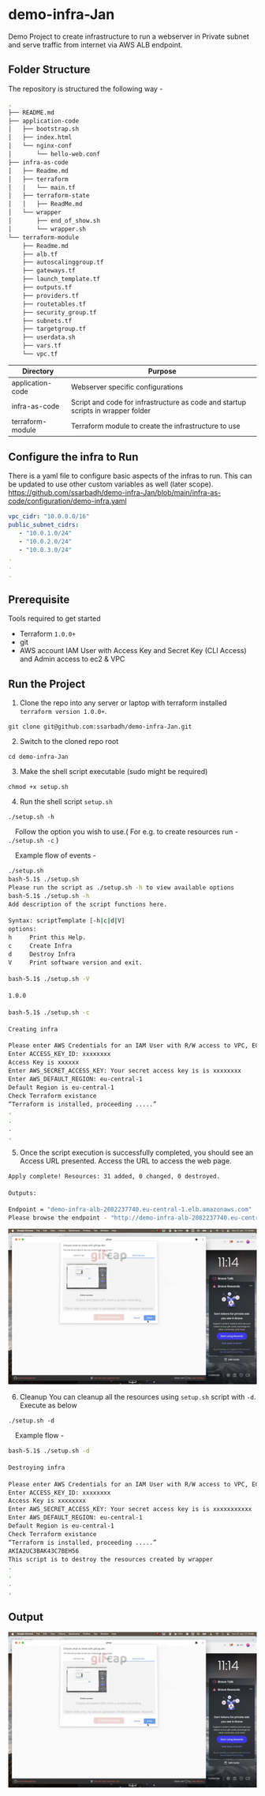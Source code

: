 # demo-infra-Jan
Demo Project to create infrastructure to run a webserver in Private subnet and serve traffic from internet via AWS ALB endpoint. 

## Folder Structure
The repository is structured the following way - 
```bash
.
├── README.md
├── application-code
│   ├── bootstrap.sh
│   ├── index.html
│   └── nginx-conf
│       └── hello-web.conf
├── infra-as-code
│   ├── Readme.md
│   ├── terraform
│   │   └── main.tf
│   ├── terraform-state
│   │   ├── ReadMe.md
│   └── wrapper
│       ├── end_of_show.sh
│       └── wrapper.sh
└── terraform-module
    ├── Readme.md
    ├── alb.tf
    ├── autoscalinggroup.tf
    ├── gateways.tf
    ├── launch_template.tf
    ├── outputs.tf
    ├── providers.tf
    ├── routetables.tf
    ├── security_group.tf
    ├── subnets.tf
    ├── targetgroup.tf
    ├── userdata.sh
    ├── vars.tf
    └── vpc.tf

```
| Directory  | Purpose |
| ------------- | ------------- |
| application-code  | Webserver specific configurations  |
| infra-as-code     | Script and code for infrastructure as code and startup scripts in wrapper folder |
| terraform-module     | Terraform module to create the infrastructure to use |

## Configure the infra to Run
There is a yaml file to configure basic aspects of the infras to run. This can be updated to use other custom variables as well (later scope).
https://github.com/ssarbadh/demo-infra-Jan/blob/main/infra-as-code/configuration/demo-infra.yaml
```yaml
vpc_cidr: "10.0.0.0/16"
public_subnet_cidrs:
   - "10.0.1.0/24"
   - "10.0.2.0/24"
   - "10.0.3.0/24"
.
.
.
```
## Prerequisite
Tools required to get started 
- Terraform `1.0.0+`
- git
- AWS account IAM User with Access Key and Secret Key (CLI Access) and Admin access to ec2 & VPC


## Run the Project
1. Clone the repo into any server or laptop with terraform installed `terraform version 1.0.0+`.
```
git clone git@github.com:ssarbadh/demo-infra-Jan.git
``` 
2. Switch to the cloned repo root
```
cd demo-infra-Jan
```
3. Make the shell script executable (sudo might be required)
```
chmod +x setup.sh
```
4. Run the shell script `setup.sh`
```
./setup.sh -h
```

&emsp;Follow the option you wish to use.( For e.g. to create resources run - `./setup.sh -c` )

&emsp;Example flow of events -
```bash
./setup.sh
bash-5.1$ ./setup.sh
Please run the script as ./setup.sh -h to view available options
bash-5.1$ ./setup.sh -h
Add description of the script functions here.

Syntax: scriptTemplate [-h|c|d|V]
options:
h     Print this Help.
c     Create Infra
d     Destroy Infra
V     Print software version and exit.

bash-5.1$ ./setup.sh -V

1.0.0

bash-5.1$ ./setup.sh -c

Creating infra

Please enter AWS Credentials for an IAM User with R/W access to VPC, EC2
Enter ACCESS_KEY_ID: xxxxxxxx
Access Key is xxxxxx
Enter AWS_SECRET_ACCESS_KEY: Your secret access key is is xxxxxxxx
Enter AWS_DEFAULT_REGION: eu-central-1
Default Region is eu-central-1
Check Terraform existance
“Terraform is installed, proceeding .....”
.
.
.
.

```
5. Once the script execution is successfully completed, you should see an Access URL presented. Access the URL to access the web page. 
```bash
Apply complete! Resources: 31 added, 0 changed, 0 destroyed.

Outputs:

Endpoint = "demo-infra-alb-2082237740.eu-central-1.elb.amazonaws.com"
Please browse the endpoint - "http://demo-infra-alb-2082237740.eu-central-1.elb.amazonaws.com"

```
![](https://github.com/ssarbadh/demo-infra-Jan/blob/main/ReadMe-files/screeenrecord.gif)

6. Cleanup 
You can cleanup all the resources using `setup.sh` script with `-d`. Execute as below
```
./setup.sh -d
```
&emsp;Example flow -
```bash
bash-5.1$ ./setup.sh -d

Destroying infra

Please enter AWS Credentials for an IAM User with R/W access to VPC, EC2
Enter ACCESS_KEY_ID: xxxxxxxx
Access Key is xxxxxxxx
Enter AWS_SECRET_ACCESS_KEY: Your secret access key is is xxxxxxxxxxx
Enter AWS_DEFAULT_REGION: eu-central-1
Default Region is eu-central-1
Check Terraform existance
“Terraform is installed, proceeding .....”
AKIA2UC3BAK43C7BEH56
This script is to destroy the resources created by wrapper
.
.
.
.

```
## Output
![](https://github.com/ssarbadh/demo-infra-Jan/blob/main/ReadMe-files/screeenrecord.gif)
